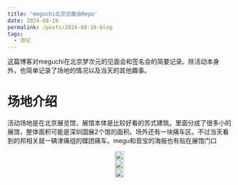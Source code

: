```yaml
---
title: 'meguchi北京见面会Repo'
date: 2024-08-10
permalink: /posts/2024-08-10-blog
tags:
  - 游记
---
```


这篇博客对meguchi在北京梦次元的见面会和签名会的简要记录。除活动本身外，也简单记录了场地的情况以及当天的其他趣事。

# 场地介绍

活动场地是在北京展览馆，展馆本体是比较好看的苏式建筑。里面分成了很多小的展馆，整体面积可能是深圳国展2个馆的面积。场外还有一块痛车区。不过当天看到的邦相关就一辆津痛组的蝶团痛车。megu和音宝的海报也有贴在展馆门口

<head>
  <meta charset="utf-8" />
  <title>Swiper demo</title>
  <meta name="viewport" content="width=device-width, initial-scale=1, minimum-scale=1, maximum-scale=1" />
  <!-- Link Swiper's CSS -->
  <link rel="stylesheet" href="../assets/css/swiper-bundle.min.css" />

  <!-- Demo styles -->
  <style>
    .swiper {
      width: 100%;
      height: 100%;
    }

    .swiper-slide {
      text-align: center;
      font-size: 18px;
      display: flex;
      justify-content: center;
      align-items: center;
    }

    .swiper-slide img {
      display: block;
      width: 100%;
      height: 100%;
      object-fit: cover;
    }
  </style>
</head>

  <!-- Swiper -->
  <div class="swiper mySwiper">
    <div class="swiper-wrapper">
      <div class="swiper-slide">
        <a href="https://lailaps0713-blog.oss-cn-shanghai.aliyuncs.com/img/2024/DSC_8495.jpg">
          <img src="https://lailaps0713-blog.oss-cn-shanghai.aliyuncs.com/img/2024/DSC_8495.jpg?x-oss-process=image/resize,m_pad,h_1280,w_1920,color_FFFFFF"/>
        </a>
      </div>
      <div class="swiper-slide">
        <a href="https://lailaps0713-blog.oss-cn-shanghai.aliyuncs.com/img/2024/DSC_8496.jpg">
          <img src="https://lailaps0713-blog.oss-cn-shanghai.aliyuncs.com/img/2024/DSC_8496.jpg?x-oss-process=image/resize,m_pad,h_1280,w_1920,color_FFFFFF"/>
        </a>
      </div>
      <div class="swiper-slide">
        <a href="https://lailaps0713-blog.oss-cn-shanghai.aliyuncs.com/img/2024/DSC_8497.jpg">
          <img src="https://lailaps0713-blog.oss-cn-shanghai.aliyuncs.com/img/2024/DSC_8497.jpg?x-oss-process=image/resize,m_pad,h_1280,w_1920,color_FFFFFF"/>
        </a>
      </div>
    </div>
    <div class="swiper-button-next"></div>
    <div class="swiper-button-prev"></div>
  </div>

摄影区比较大，而且也分了不同亮度的房间，这点我觉得挺好的。不过当天完全是游击配置，只能手持单灯直闪，所以也用不上这些了。除去摄影区外还有3个馆，分别是主舞台，同人区和企业区。不过同人区说是同人其实就是大量自印吧唧，没什么意思。企业区有不许摸的展台，C104的新谷都有在这边展示和售卖，汇率在6汇左右。特典和日本那边有些不同，是处救生那套柄图做的相纸风卡纸。我最后抽了5个特典，3个soyo，1猫1灯。不许摸展台还做了高人流量的应对措施，但当天买谷的人不是很多，都只是集中在展台门口ankr。买完谷之后想找人换爱音的特典也没换到。

<!-- Swiper -->
  <div class="swiper mySwiper2">
    <div class="swiper-wrapper">
      <div class="swiper-slide">
        <a href="https://lailaps0713-blog.oss-cn-shanghai.aliyuncs.com/img/2024/DSC_8643.jpg">
          <img src="https://lailaps0713-blog.oss-cn-shanghai.aliyuncs.com/img/2024/DSC_8643.jpg?x-oss-process=image/resize,m_pad,h_1280,w_1920,color_FFFFFF"/>
        </a>
      </div>
      <div class="swiper-slide">
        <a href="https://lailaps0713-blog.oss-cn-shanghai.aliyuncs.com/img/2024/DSC_8644.jpg">
          <img src="https://lailaps0713-blog.oss-cn-shanghai.aliyuncs.com/img/2024/DSC_8644.jpg?x-oss-process=image/resize,m_pad,h_1280,w_1920,color_FFFFFF"/>
        </a>
      </div>
      <div class="swiper-slide">
        <a href="https://lailaps0713-blog.oss-cn-shanghai.aliyuncs.com/img/2024/DSC_8646.jpg">
          <img src="https://lailaps0713-blog.oss-cn-shanghai.aliyuncs.com/img/2024/DSC_8646.jpg?x-oss-process=image/resize,m_pad,h_1280,w_1920,color_FFFFFF"/>
        </a>
      </div>
      <div class="swiper-slide">
        <a href="https://lailaps0713-blog.oss-cn-shanghai.aliyuncs.com/img/2024/DSC_8647.jpg">
          <img src="https://lailaps0713-blog.oss-cn-shanghai.aliyuncs.com/img/2024/DSC_8647.jpg?x-oss-process=image/resize,m_pad,h_1280,w_1920,color_FFFFFF"/>
        </a>
      </div>
      <div class="swiper-slide">
        <a href="https://lailaps0713-blog.oss-cn-shanghai.aliyuncs.com/img/2024/DSC_8648.jpg">
          <img src="https://lailaps0713-blog.oss-cn-shanghai.aliyuncs.com/img/2024/DSC_8648.jpg?x-oss-process=image/resize,m_pad,h_1280,w_1920,color_FFFFFF"/>
        </a>
      </div>
      <div class="swiper-slide">
        <a href="https://lailaps0713-blog.oss-cn-shanghai.aliyuncs.com/img/2024/DSC_8649.jpg">
          <img src="https://lailaps0713-blog.oss-cn-shanghai.aliyuncs.com/img/2024/DSC_8649.jpg?x-oss-process=image/resize,m_pad,h_1280,w_1920,color_FFFFFF"/>
        </a>
      </div>
      <div class="swiper-slide">
        <a href="https://lailaps0713-blog.oss-cn-shanghai.aliyuncs.com/img/2024/DSC_8650.jpg">
          <img src="https://lailaps0713-blog.oss-cn-shanghai.aliyuncs.com/img/2024/DSC_8650.jpg?x-oss-process=image/resize,m_pad,h_1280,w_1920,color_FFFFFF"/>
        </a>
      </div>
    </div>
    <div class="swiper-button-next"></div>
    <div class="swiper-button-prev"></div>
  </div>

签售区域就在不许摸展台的附近。在其对面还有几个给megu的花篮。

<!-- Swiper -->
  <div class="swiper mySwiper3">
    <div class="swiper-wrapper">
      <div class="swiper-slide">
        <a href="https://lailaps0713-blog.oss-cn-shanghai.aliyuncs.com/img/2024/DSC_8519.jpg">
          <img src="https://lailaps0713-blog.oss-cn-shanghai.aliyuncs.com/img/2024/DSC_8519.jpg?x-oss-process=image/resize,m_pad,h_1280,w_1920,color_FFFFFF"/>
        </a>
      </div>
      <div class="swiper-slide">
        <a href="https://lailaps0713-blog.oss-cn-shanghai.aliyuncs.com/img/2024/DSC_8520.jpg">
          <img src="https://lailaps0713-blog.oss-cn-shanghai.aliyuncs.com/img/2024/DSC_8520.jpg?x-oss-process=image/resize,m_pad,h_1280,w_1920,color_FFFFFF"/>
        </a>
      </div>
      <div class="swiper-slide">
        <a href="https://lailaps0713-blog.oss-cn-shanghai.aliyuncs.com/img/2024/DSC_8521.jpg">
          <img src="https://lailaps0713-blog.oss-cn-shanghai.aliyuncs.com/img/2024/DSC_8521.jpg?x-oss-process=image/resize,m_pad,h_1280,w_1920,color_FFFFFF"/>
        </a>
      </div>
    </div>
    <div class="swiper-button-next"></div>
    <div class="swiper-button-prev"></div>
  </div>

# 见面会

[![](https://lailaps0713-blog.oss-cn-shanghai.aliyuncs.com/img/2024/DSC_8600.jpg?x-oss-process=image/resize,m_pad,h_1280,w_1920,color_FFFFFF)](https://lailaps0713-blog.oss-cn-shanghai.aliyuncs.com/img/2024/DSC_8600.jpg)

megu的见面会时长45分钟，可以分成3个部分。其中提问环节占了大约30分钟，里面又按照问题来源分了几部分。之后是简单的游戏环节和配音环节，时长大概都是6~7分钟。

内场总容量是300人，当天场内人数在150人左右。参与的粉丝主要是推R组的，拉拉或者其他和megu相关的元素我只注意到了一个出了绮罗翼的cos的staff，她活动过程中还被megu cue到了好几次。megu在活动中用的声线基本也都是偏ako的。

## 问答环节

因为博主的日语水平只有N114514，不太能保证听译的准确性，希望回答的翻译错误不太大。

### 官方提问

作为热场，开场先问了一下大家是从哪来的，这次最远的似乎是广州，意外的没有说海外的。然后就正式进入到了问答环节。官方给了4个问题：

Q1：作为声优出道的时候的感觉是什么？
A：（作为背景，megu的出道是在白色相簿的片场给路人角色配音）当时配音的时候和水树奈奈小姐，和很多前辈的声优在同一个片场，因为开心和感动甚至都哭出来了。（注：现场翻译似乎有误，megu是在说哭之前说的应该是嬉しい和感動，但主持人给的翻译强调的是压力）

Q2: 作为鼓手和DJ这两个角色时候有什么不同之处和乐趣呢？
A：基本没有什么不同，都是给大家带来欢乐的角色。大家反馈给她的笑容和开心也是一样的。所以作为DJ meguchi和R组的live是一样的。似乎是见台下出ako的人挺多的，megu还表扬了中国粉丝的热情。

Q3: 对偶像类角色是怎么看待的呢？
A：我想成为偶像，但是不擅长跳舞。不过在作为DJ的时候稍微跳了一点，感觉没有台下跳得好。[^1] megu还说想作为DJ在北京（？）演出和大家一起跳。

Q4：（作为背景，前面提到了megu是受到了水树奈奈的影响才想成为声优/歌手的）歌曲本身对您有什么重要的意义吗？有什么想分享给大家的歌曲吗？
A：水树老师真的是很厉害（？）的前辈（注：感觉主持人的翻译有点问题，应该说的不是すごい，好像是きだい？但感觉也不对劲。之后主持人起哄（？）说是不是已经能追赶上水树奈奈小姐了，对这个megu的回答是还要再努力，不过感觉主持人这么抬实在是有点尬了，毕竟是水树……）。音乐是把她和粉丝联系起来的事物，鼓也是，音乐也是，都是将人们联系在一起的。像现在这样能面对面交流也很开心。

### 微博问题 

这个部分刚开始的时候后面的ppt还卡住了…

Q1：哪一首曲子或者哪些曲子对自己的影响或者印象最深？
A：火鸟。现在演奏已经比较轻松了，但刚开始的时候确实很难。一开始练的时候花了6个月。一开始花了3个月练习才能用普通的速度和节奏演奏。因为其他人（队友？）期待着自己的演出，所以练习的很努力。也很感谢大家很喜欢这首歌。

Q2：饰演（一个广播剧中用 __京都腔__ 的角色，みずね？）时有什么心得吗？体验又是怎么样的呢？
A：能选上这个大姐姐角色很开心。京都腔是看了很多油管视频学的。配音的时候也有京都话的老师指导。主持人问了有谁看了这个广播剧，但不出意料地没几个人看过，确实比较偏门。然后megu说如果中文能有老师教的话也能练出来，台下纷纷表示想教。算是提前给游戏部分做的铺垫。

### 场内问题

这里先是cos成翼队的staff上来送抽问题的盒子（其实已经提前选好了），megu还特意cue了一下翼酱。

Q1：（背景里提到了megu在顶点里配的那个角色）请介绍一下茨城县？
注：这个问题其实是负责拍照的staff问的（黑幕！）。但是因为staff不方便站出来认领，就过来拜托我（+100号的）认领一下问题。也许算优胜但但完全没有优胜实感。然后底下还有粉丝站起来送了一袋子茨城特产（大概是？）
A：（megu）和一个茨城县出身的vtb是好朋友。然后megu就开始指着袋子上的照片介绍茨城，包括一个有名的公园[^6]，里面有很多粉蝶花，希望大家能去看。还推荐了红薯干作为茨城特产（@nagi）。还让大家教了红薯干的读法。稍微练了一下之后发音就很标准了。

Q2：请分享一下上周上海live中发生的趣事？
A：吃到的火锅很好吃，大家送的花和日本那边的活动比也很大，她和R组的成员都很惊讶[^4]。

Q3：有没有吃北京的特产小吃，比如 __豆汁__？[^3]
A：megu似乎只在前一天晚上在711喝了豆浆。豆浆很好喝，后面有机会的话会试一下豆汁。[^2]

## 游戏环节

这次的游戏环节是中文教学，让台下的观众教megu说中文。词汇分别是二赖子（A-RISE），白色相簿，天蝎座和鼓手。megu中文学的很快，大概2~3遍之后发音就比较标准了。在天蝎座的时候还叫起来了一个出亚子的coser。学会之后还说了一句“我是天蝎座”，相当标准。但二赖子这个活有点烂，感觉不如换成火鸟。这个环节结束之后staff还送了megu一对透明鼓棒。

## 配音环节

最后的配音环节是要求megu现场表演一个悲伤的傲娇女孩。这两个词条都是粉丝随机抽出来的。megu在配的时候实在没绷住笑场了。台词大概是才没有伤心呢，豆浆很好喝（？）[^5]（有一句没听清），所以完全不伤心呢。声线可能因为太羞耻了有点没绷住，最后主持人也表示不想翻译，太害羞了。然后就是惯例的散场前大合照环节。

# 签名会

我差不多是在15：45左右排到的签名。为了维持提问时的人设，说的是自己很喜欢megu的鼓。很感谢她对茨城的介绍，以后有机会一定会去茨城玩。本来台词已经背好了，但是果不其然的在接近战的时候紧张卡壳了。然后megu就很温柔的看着我说谢谢喜欢茨城。虽然我最后也没背完台词，但应该是差不多传达到了？但事后一想可能还是推荐当地小吃（比如天津的煎饼果子）效果会更好，还是需要积累更多接近战经验…

# 场照

这次有很多出亚子cos的老师，R组其他人除了燐子也都齐了，不过有点遗憾的是没拍全…有部分获得了授权的场照在下面展示。出镜的老师们的cn和空间链接我放在图片的右下角了。

<!-- Swiper -->
  <div class="swiper mySwiper4">
    <div class="swiper-wrapper">
      <div class="swiper-slide">
        <div style="position: relative;">
          <a href="https://lailaps0713-blog.oss-cn-shanghai.aliyuncs.com/img/2024/DSC_8517.jpg">
            <img src="https://lailaps0713-blog.oss-cn-shanghai.aliyuncs.com/img/2024/DSC_8517.jpg?x-oss-process=image/resize,m_pad,h_1280,w_1920,color_FFFFFF"/>
          </a>
          <div style="position: absolute; bottom: 0; right: 0; background-color: #FFFFFF; opacity: 0.5">
            <a href="https://user.qzone.qq.com/3396345220">琥珀川</a>
          </div>
        </div>
      </div>
      <div class="swiper-slide">
        <div style="position: relative;">
          <a href="https://lailaps0713-blog.oss-cn-shanghai.aliyuncs.com/img/2024/DSC_8565.jpg">
            <img src="https://lailaps0713-blog.oss-cn-shanghai.aliyuncs.com/img/2024/DSC_8565.jpg?x-oss-process=image/resize,m_pad,h_1280,w_1920,color_FFFFFF"/>
          </a>
          <div style="position: absolute; bottom: 0; right: 0; background-color: #FFFFFF; opacity: 0.5">
            <a href="https://user.qzone.qq.com/2729067041">樱井Eki_V</a>
          </div>
        </div>          
      </div>
      <div class="swiper-slide">
        <div style="position: relative;">
          <a href="https://lailaps0713-blog.oss-cn-shanghai.aliyuncs.com/img/2024/DSC_8577.jpg">
            <img src="https://lailaps0713-blog.oss-cn-shanghai.aliyuncs.com/img/2024/DSC_8577.jpg?x-oss-process=image/resize,m_pad,h_1280,w_1920,color_FFFFFF"/>
          </a>
          <div style="position: absolute; bottom: 0; right: 0; background-color: #FFFFFF; opacity: 0.5">
            <a href="https://user.qzone.qq.com/3479376887">さそり座</a>
          </div>
        </div> 
      </div>
      <div class="swiper-slide">
        <div style="position: relative;">
          <a href="https://lailaps0713-blog.oss-cn-shanghai.aliyuncs.com/img/2024/QQ%E5%9B%BE%E7%89%8720240813222612.jpg">
            <img src="https://lailaps0713-blog.oss-cn-shanghai.aliyuncs.com/img/2024/QQ%E5%9B%BE%E7%89%8720240813222612.jpg?x-oss-process=image/resize,m_pad,h_1280,w_1920,color_FFFFFF"/>
          </a>
          <div style="position: absolute; bottom: 0; right: 0; background-color: #FFFFFF; opacity: 0.5">
            <a href="https://user.qzone.qq.com/2920368836">嘻嘻熙xi</a>
          </div>
        </div> 
      </div>
    </div>
    <div class="swiper-button-next"></div>
    <div class="swiper-button-prev"></div>
  </div>

# 番外：喵梦TV特别节目

こんにちにゃむにゃむ～今天我竟然来到了……北京展览馆！听说今天Roselia的成员会在这里演出。 今天喵梦亲啊，还带了一个特别的面具，是从同事那里借过来的~ 这次的企划是…给遇到的路人们戴上面具！要是能给Roselia的成员们戴上就更好了~ 不知道Roselia的成员们戴上之后会是什么样的，真的是好期待啊，开个玩笑~

…欸，不会吧，等下，Roselia的ako酱？！是本人，能戴上这个面具吗？[^7]

<!-- Swiper -->
  <div class="swiper mySwiper5">
    <div class="swiper-wrapper">
      <div class="swiper-slide">
        <a href="https://lailaps0713-blog.oss-cn-shanghai.aliyuncs.com/img/2024/DSC_8569.jpg">
          <img src="https://lailaps0713-blog.oss-cn-shanghai.aliyuncs.com/img/2024/DSC_8569.jpg?x-oss-process=image/resize,m_pad,h_1280,w_1920,color_FFFFFF"/>
        </a>
      </div>
      <div class="swiper-slide">
        <a href="https://lailaps0713-blog.oss-cn-shanghai.aliyuncs.com/img/2024/IMG_1344.jpg">
          <img src="https://lailaps0713-blog.oss-cn-shanghai.aliyuncs.com/img/2024/IMG_1344.jpg?x-oss-process=image/resize,m_pad,h_1280,w_1920,color_FFFFFF"/>
        </a>
      </div>
      <div class="swiper-slide">
        <a href="https://lailaps0713-blog.oss-cn-shanghai.aliyuncs.com/img/2024/DSC_8584.jpg">
          <img src="https://lailaps0713-blog.oss-cn-shanghai.aliyuncs.com/img/2024/DSC_8584.jpg?x-oss-process=image/resize,m_pad,h_1280,w_1920,color_FFFFFF"/>
        </a>
      </div>
      <div class="swiper-slide">
        <a href="https://lailaps0713-blog.oss-cn-shanghai.aliyuncs.com/img/2024/DSC_8606.jpg">
          <img src="https://lailaps0713-blog.oss-cn-shanghai.aliyuncs.com/img/2024/DSC_8606.jpg?x-oss-process=image/resize,m_pad,h_1280,w_1920,color_FFFFFF"/>
        </a>
      </div>
      <div class="swiper-slide">
        <a href="https://lailaps0713-blog.oss-cn-shanghai.aliyuncs.com/img/2024/DSC_8639.jpg">
          <img src="https://lailaps0713-blog.oss-cn-shanghai.aliyuncs.com/img/2024/DSC_8639.jpg?x-oss-process=image/resize,m_pad,h_1280,w_1920,color_FFFFFF"/>
        </a>
      </div>
    </div>
    <div class="swiper-button-next"></div>
    <div class="swiper-button-prev"></div>
  </div>

[^1]: 鼓手没机会练二步是这样的xd
[^2]: 说起来去年IWOAT的时候也有几个报告人指定了要试一下豆汁，当时找外卖找了半天，可能算是奇怪的猎奇挑战？以后能去北欧开会的话估计也会挑战一下鲱鱼罐头。
[^3]: 提交问题的时候直接翻译成了ともいう，豆浆，主持人后面应该是给megu解释了这个是一种发酵过酸酸的东西，但除了片假名直接标读音之外确实没这个词的翻译。
[^4]: 不知道megu有没有看到z8那个8米花篮
[^5]: 呼应前文豆汁？但可能还是之前翻译豆汁这个词的遗留问题。
[^6]: 应该是常陆海滨公园
[^7]: 请自行脑补MyGO第12集的喵梦发言。以及这一切都是喵梦指使的，和我没关系，Oblivious小姐不要半夜找上门收我版权费，要找就去找大网红喵梦亲吧

<!-- Swiper JS -->
  <script src="../assets/js/swiper-bundle.min.js"></script>

  <!-- Initialize Swiper -->
  <script>
    var swiper = new Swiper(".mySwiper", {
      autoHeight: true,
      loop: true,
      navigation: {
        nextEl: ".swiper-button-next",
        prevEl: ".swiper-button-prev",
      },
    });
    var swiper = new Swiper(".mySwiper2", {
      autoHeight: true,
      loop: true,
      navigation: {
        nextEl: ".swiper-button-next",
        prevEl: ".swiper-button-prev",
      },
    });
    var swiper = new Swiper(".mySwiper3", {
      autoHeight: true,
      loop: true,
      navigation: {
        nextEl: ".swiper-button-next",
        prevEl: ".swiper-button-prev",
      },
    });
    var swiper = new Swiper(".mySwiper4", {
      autoHeight: true,
      loop: true,
      navigation: {
        nextEl: ".swiper-button-next",
        prevEl: ".swiper-button-prev",
      },
    });
    var swiper = new Swiper(".mySwiper5", {
      autoHeight: true,
      loop: true,
      navigation: {
        nextEl: ".swiper-button-next",
        prevEl: ".swiper-button-prev",
      },
    });
  </script>
